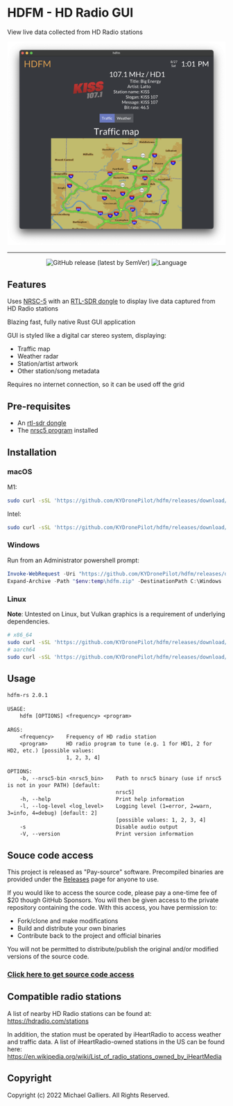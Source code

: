 # HDFM - HD Radio GUI

View live data collected from HD Radio stations

<p align="center">
  <img alt="App window" src="img/main_screen.png">
</p>
<hr>
<p align="center">
  <img alt="GitHub release (latest by SemVer)" src="https://img.shields.io/github/downloads/KYDronePilot/hdfm/v2.0.1/total">
  <img alt="Language" src="https://img.shields.io/badge/language-Rust-orange">
</p>

## Features

Uses [NRSC-5](https://github.com/theori-io/nrsc5) with an [RTL-SDR dongle](https://www.rtl-sdr.com/buy-rtl-sdr-dvb-t-dongles/) to display live data captured from HD Radio stations

Blazing fast, fully native Rust GUI application

GUI is styled like a digital car stereo system, displaying:

- Traffic map
- Weather radar
- Station/artist artwork
- Other station/song metadata

Requires no internet connection, so it can be used off the grid

## Pre-requisites

- An [rtl-sdr dongle](https://www.rtl-sdr.com/buy-rtl-sdr-dvb-t-dongles/)
- The [nrsc5 program](https://github.com/theori-io/nrsc5) installed

## Installation

### macOS

M1:

```bash
sudo curl -sSL 'https://github.com/KYDronePilot/hdfm/releases/download/v2.0.1/hdfm-aarch64-apple-darwin.tgz' | sudo tar xzv -C /usr/local/bin
```

Intel:

```bash
sudo curl -sSL 'https://github.com/KYDronePilot/hdfm/releases/download/v2.0.1/hdfm-x86_64-apple-darwin.tgz' | sudo tar xzv -C /usr/local/bin
```

### Windows

Run from an Administrator powershell prompt:

```powershell
Invoke-WebRequest -Uri "https://github.com/KYDronePilot/hdfm/releases/download/v2.0.1/hdfm-x86_64-pc-windows-msvc.zip" -OutFile "$env:temp\hdfm.zip"
Expand-Archive -Path "$env:temp\hdfm.zip" -DestinationPath C:\Windows
```

### Linux

**Note**: Untested on Linux, but Vulkan graphics is a requirement of underlying dependencies.

```bash
# x86_64
sudo curl -sSL 'https://github.com/KYDronePilot/hdfm/releases/download/v2.0.1/hdfm-x86_64-unknown-linux-musl.tgz' | sudo tar xzv -C /usr/local/bin
# aarch64
sudo curl -sSL 'https://github.com/KYDronePilot/hdfm/releases/download/v2.0.1/hdfm-aarch64-unknown-linux-musl.tgz' | sudo tar xzv -C /usr/local/bin
```

## Usage

```
hdfm-rs 2.0.1

USAGE:
    hdfm [OPTIONS] <frequency> <program>

ARGS:
    <frequency>    Frequency of HD radio station
    <program>      HD radio program to tune (e.g. 1 for HD1, 2 for HD2, etc.) [possible values:
                   1, 2, 3, 4]

OPTIONS:
    -b, --nrsc5-bin <nrsc5_bin>    Path to nrsc5 binary (use if nrsc5 is not in your PATH) [default:
                                   nrsc5]
    -h, --help                     Print help information
    -l, --log-level <log_level>    Logging level (1=error, 2=warn, 3=info, 4=debug) [default: 2]
                                   [possible values: 1, 2, 3, 4]
    -s                             Disable audio output
    -V, --version                  Print version information
```

## Souce code access

This project is released as "Pay-source" software. Precompiled binaries are provided under the [Releases](https://github.com/KYDronePilot/hdfm/releases) page for anyone to use.

If you would like to access the source code, please pay a one-time fee of $20 though GitHub Sponsors. You will then be given access to the private repository containing the code. With this access, you have permission to:

- Fork/clone and make modifications
- Build and distribute your own binaries
- Contribute back to the project and official binaries

You will not be permitted to distribute/publish the original and/or modified versions of the source code.

### [Click here to get source code access](https://github.com/sponsors/KYDronePilot/sponsorships?sponsor=KYDronePilot&tier_id=208482)

## Compatible radio stations

A list of nearby HD Radio stations can be found at: <https://hdradio.com/stations>

In addition, the station must be operated by iHeartRadio to access weather and traffic data. A list of iHeartRadio-owned stations in the US can be found here: <https://en.wikipedia.org/wiki/List_of_radio_stations_owned_by_iHeartMedia>

## Copyright

Copyright (c) 2022 Michael Galliers. All Rights Reserved.
